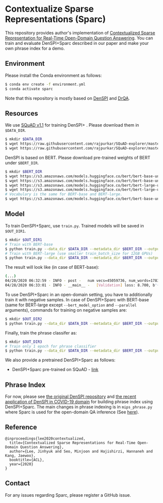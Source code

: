 # Contextualize Sparse Representations (Sparc)
This repository provides author's implementation of [Contextualized Sparse Representation for Real-Time Open-Domain Question Answering](https://arxiv.org). You can train and evaluate DenSPI+Sparc described in our paper and make your own phrase index for a demo.

## Environment
Please install the Conda environment as follows:
```bash
$ conda env create -f environment.yml
$ conda activate sparc
```
Note that this repository is mostly based on [DenSPI](https://github.com/uwnlp/denspi) and [DrQA](https://github.com/facebookresearch/DrQA).

## Resources
We use [SQuAD v1.1](https://github.com/rajpurkar/SQuAD-explorer/tree/master/dataset) for training DenSPI+
. Please download them in `$DATA_DIR`.
```bash
$ mkdir $DATA_DIR
$ wget https://raw.githubusercontent.com/rajpurkar/SQuAD-explorer/master/dataset/train-v1.1.json -O $DATA_DIR/train-v1.1.json
$ wget https://raw.githubusercontent.com/rajpurkar/SQuAD-explorer/master/dataset/dev-v1.1.json -O $DATA_DIR/dev-v1.1.json
```

DenSPI is based on BERT. Please download pre-trained weights of BERT under `$BERT_DIR`.
```bash
$ mkdir $BERT_DIR
$ wget https://s3.amazonaws.com/models.huggingface.co/bert/bert-base-uncased-pytorch_model.bin -O $BERT_DIR/pytorch_model_base_uncased.bin
$ wget https://s3.amazonaws.com/models.huggingface.co/bert/bert-base-uncased-config.json -O $BERT_DIR/bert_config_base_uncased.json
$ wget https://s3.amazonaws.com/models.huggingface.co/bert/bert-large-uncased-pytorch_model.bin -O $BERT_DIR/pytorch_model_large_uncased.bin
$ wget https://s3.amazonaws.com/models.huggingface.co/bert/bert-large-uncased-config.json -O $BERT_DIR/bert_config_large_uncased.json
# Vocabulary is the same for BERT-base and BERT-large.
$ wget https://s3.amazonaws.com/models.huggingface.co/bert/bert-base-uncased-vocab.txt -O $BERT_DIR/vocab.txt $ 
```

## Model
To train DenSPI+Sparc, use `train.py`. Trained models will be saved in `$OUT_DIR1`.
```bash
$ mkdir $OUT_DIR1
# Train with BERT-base
$ python train.py --data_dir $DATA_DIR --metadata_dir $BERT_DIR --output_dir $OUT_DIR1 --bert_model_option 'base_uncased' --train_file train-v1.1.json --predict_file dev-v1.1.json --do_train --do_predict --do_eval
# Train with BERT-large (use smaller train_batch_size for 12GB GPUs)
$ python train.py --data_dir $DATA_DIR --metadata_dir $BERT_DIR --output_dir $OUT_DIR1 --bert_model_option 'large_uncased' --parallel --train_file train-v1.1.json --predict_file dev-v1.1.json --do_train --do_predict --do_eval --train_batch_size 6
```

The result will look like (in case of BERT-base):
```bash
(...)
04/28/2020 06:32:59 - INFO - post -   num vecs=45059736, num_words=1783576, nvpw=25.2637
04/28/2020 06:33:01 - INFO - __main__ -   [Validation] loss: 8.700, b'{"exact_match": 75.10879848628193, "f1": 83.42143097917004}\n'
```

To use DenSPI+Sparc in an open-domain setting, you have to additionally train it with negative samples. In case of DenSPI+Sparc with BERT-base (same for BERT-large except `--bert_model_option` and `--parallel` arguments), commands for training on negative samples are:
```bash
$ mkdir $OUT_DIR2
$ python train.py --data_dir $DATA_DIR --metadata_dir $BERT_DIR --output_dir $OUT_DIR --bert_model_option 'base_uncased' --train_file train-v1.1.json --predict_file dev-v1.1.json --do_train_neg --do_predict --do_eval --do_load --load_dir $OUT_DIR1 --load_epoch 3
```

Finally, train the phrase classifer as:
```bash
$ mkdir $OUT_DIR3
# Train only 1 epoch for phrase classifier
$ python train.py --data_dir $DATA_DIR --metadata_dir $BERT_DIR --output_dir $OUT_DIR --bert_model_option 'base_uncased' --train_file train-v1.1.json --predict_file dev-v1.1.json --num_train_epochs 1 --do_train_filter --do_predict --do_eval --do_load --load_dir $OUT_DIR2 --load_epoch 3
```

We also provide a pretrained DenSPI+Sparc as follows:
* DenSPI+Sparc pre-trained on SQuAD - [link](https://drive.google.com/open?id=1ft6_EAU1XtcBeCLmwkGXhemewppOs_SO)


## Phrase Index
For now, please see [the original DenSPI repository](https://github.com/uwnlp/denspi) and [the recent application of DenSPI in COVID-19 domain](https://github.com/dmis-lab/covidAsk) for building phrase index using DenSPI+Sparc.
The main changes in phrase indexing is in `mips_phrase.py` where Sparc is used for the open-domain QA inference (See [here](https://github.com/jhyuklee/sparc/blob/885729372706e227fa9c566ca51bd88de984710a/mips_phrase.py#L390-L410)).

## Reference
```
@inproceedings{lee2020contextualized,
  title={Contextualized Sparse Representations for Real-Time Open-Domain Question Answering},
  author={Lee, Jinhyuk and Seo, Minjoon and Hajishirzi, Hannaneh and Kang, Jaewoo},
  booktitle={ACL},
  year={2020}
}
```

## Contact
For any issues regarding Sparc, please register a GitHub issue.
